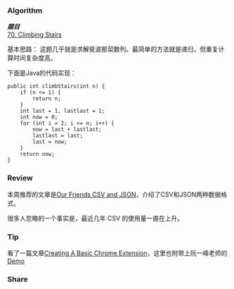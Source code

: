 ### Algorithm

 ***题目***  
[70. Climbing Stairs](https://leetcode.com/problems/climbing-stairs/) 

基本思路：
这题几乎就是求解斐波那契数列。最简单的方法就是递归，但重复计算时间复杂度高。

下面是Java的代码实现：

```
public int climbStairs(int n) {
    if (n <= 1) {
        return n;
    }
    int last = 1, lastlast = 1;
    int now = 0;
    for (int i = 2; i <= n; i++) {
        now = last + lastlast;
        lastlast = last;
        last = now;
    }
    return now;
}
```

### Review

本周推荐的文章是[Our Friends CSV and JSON](https://medium.com/@martindrapeau/the-state-of-csv-and-json-d97d1486333)，介绍了CSV和JSON两种数据格式。

很多人忽略的一个事实是，最近几年 CSV 的使用量一直在上升。

### Tip

看了一篇文章[Creating A Basic Chrome Extension](https://www.thepolyglotdeveloper.com/2018/09/creating-basic-chrome-extension/)，这里也附带上阮一峰老师的[Demo](https://github.com/ruanyf/chrome-extension-demo)

### Share

